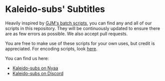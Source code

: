 # Kaleido-subs' Subtitles

Heavily inspired by [GJM's batch scripts](https://github.com/Fyurie/gjmbatchscripts), you can find any and all of our scripts in this repository. They will be continuously updated to ensure there are as few errors as possible. We also accept pull requests.<br>

You are free to make use of these scripts for your own uses, but credit is appreciated. For encoding scripts, look [here](https://github.com/LightArrowsEXE/Encoding-Projects/tree/master/%5BKaleido-subs%5D).

You can find us here:<br>
- [Kaleido-subs on Nyaa](https://nyaa.si/user/Kaleido-subs)<br>
- [Kaleido-subs on Discord](https://discord.gg/5xG8XGE)<br>
